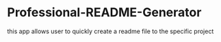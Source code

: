 # Professional-README-Generator
this app allows user to quickly create a readme file to the specific project
